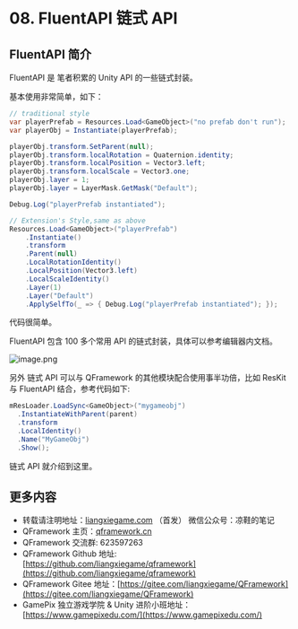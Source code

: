 ﻿# 08. FluentAPI 链式 API

## FluentAPI 简介
FluentAPI 是 笔者积累的 Unity API 的一些链式封装。

基本使用非常简单，如下：
```csharp
// traditional style
var playerPrefab = Resources.Load<GameObject>("no prefab don't run");
var playerObj = Instantiate(playerPrefab);

playerObj.transform.SetParent(null);
playerObj.transform.localRotation = Quaternion.identity;
playerObj.transform.localPosition = Vector3.left;
playerObj.transform.localScale = Vector3.one;
playerObj.layer = 1;
playerObj.layer = LayerMask.GetMask("Default");

Debug.Log("playerPrefab instantiated");

// Extension's Style,same as above 
Resources.Load<GameObject>("playerPrefab")
    .Instantiate()
    .transform
    .Parent(null)
    .LocalRotationIdentity()
    .LocalPosition(Vector3.left)
    .LocalScaleIdentity()
    .Layer(1)
    .Layer("Default")
    .ApplySelfTo(_ => { Debug.Log("playerPrefab instantiated"); });
```

代码很简单。

FluentAPI 包含 100 多个常用 API 的链式封装，具体可以参考编辑器内文档。

![image.png](https://file.liangxiegame.com/67604baa-a9ca-4f03-8f7a-c1f88be322b7.png)

另外 链式 API 可以与 QFramework 的其他模块配合使用事半功倍，比如 ResKit 与 FluentAPI 结合，参考代码如下:

```csharp
mResLoader.LoadSync<GameObject>("mygameobj")
  .InstantiateWithParent(parent)
  .transform
  .LocalIdentity()
  .Name("MyGameObj")
  .Show();
```


链式 API 就介绍到这里。



## 更多内容

*   转载请注明地址：[liangxiegame.com](https://liangxiegame.com) （首发） 微信公众号：凉鞋的笔记
*   QFramework 主页：[qframework.cn](https://qframework.cn)
*   QFramework 交流群: 623597263
*   QFramework Github 地址: [https://github.com/liangxiegame/qframework](https://github.com/liangxiegame/qframework)
*   QFramework Gitee 地址：[https://gitee.com/liangxiegame/QFramework](https://gitee.com/liangxiegame/QFramework)
*   GamePix 独立游戏学院 & Unity 进阶小班地址：[https://www.gamepixedu.com/](https://www.gamepixedu.com/)